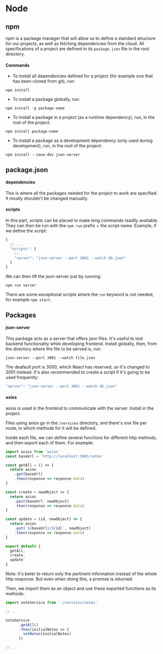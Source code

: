 # Node

## npm

npm is a package manager that will allow us to define a standard structure for our projects, as well as fetching dependencies from the cloud. All specifications of a project are defined in its `package.json` file in the root directory.

#### Commands

* To install all dependencies defined for a project (for example one that has been cloned from git), run:

```
npm install
```

* To install a package globally, run:

```
npm install -g package-name
```

* To install a package in a project (as a runtime dependency), run, in the root of the project:

```
npm install package-name
```

* To install a package as a development dependency (only used during development), run, in the root of the project:

```
npm install --save-dev json-server
```

## package.json

#### dependencies

This is where all the packages needed for the project to work are specified. It mostly shouldn't be changed manually.

#### scripts

In this part, scripts can be placed to make long commands readily available. They can then be run with the `npm run` prefix + the script name. Example, if we define the script:

```javascript
{
  // ...
  "scripts": {
    // ...
    "server": "json-server --port 3001 --watch db.json"
  }
}
```

We can then lift the json-server just by running:

```
npm run server
```

There are some exceptional scripts where the `run` keyword is not needed, for example `npm start`.

## Packages

#### json-server

This package acts as a server that offers json files. It's useful to test backend functionality while developing frontend. Install globally, then, from the directory where the file to be served is, run:

```
json-server --port 3001 --watch file.json
```

The deafault port is 3000, which React has reserved, so it's changed to 3001 instead. It's also recommended to create a script if it's going to be used frequently:

```javascript
"server": "json-server --port 3001 --watch db.json"
```

#### axios

axios is used in the frontend to communicate with the server. Install in the project.

Files using axios go in the `/services` directory, and there's one file per route, in which methods for it will be defined.

Inside each file, we can define several functions for different http methods, and then export each of them. For example:

```javascript
import axios from 'axios'
const baseUrl = 'http://localhost:3001/notes'

const getAll = () => {
  return axios
    .get(baseUrl)
    .then(response => response.data)
}

const create = newObject => {
  return axios
    .post(baseUrl, newObject)
    .then(response => response.data)
}

const update = (id, newObject) => {
  return axios
    .put(`${baseUrl}/${id}`, newObject)
    .then(response => response.data)
}

export default { 
  getAll, 
  create, 
  update 
}
```

Note: it's beter to return only the pertinent information instead of the whole http response. But even when doing this, a promise is returned.

Then, we import them as an object and use these exported functions as its methods:

```javascript
import noteService from './services/notes'

// ...

noteService
      .getAll()
      .then(initialNotes => {
        setNotes(initialNotes)
      })

// ...
```
